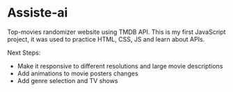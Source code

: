 # Assiste-ai
Top-movies randomizer website using TMDB API.
This is my first JavaScript project, it was used to practice HTML, CSS, JS and learn about APIs.

Next Steps:
- Make it responsive to different resolutions and large movie descriptions
- Add animations to movie posters changes
- Add genre selection and TV shows
